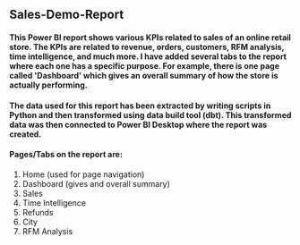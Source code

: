 ## Sales-Demo-Report
#### This Power BI report shows various KPIs related to sales of an online retail store. The KPIs are related to revenue, orders, customers, RFM analysis, time intelligence, and much more. I have added several tabs to the report where each one has a specific purpose. For example, there is one page called 'Dashboard' which gives an overall summary of how the store is actually performing. 

#### The data used for this report has been extracted by writing scripts in Python and then transformed using data build tool (dbt). This transformed data was then connected to Power BI Desktop where the report was created. 

#### Pages/Tabs on the report are:

1. Home (used for page navigation)
2. Dashboard (gives and overall summary)
3. Sales
4. Time Intelligence
5. Refunds
6. City
7. RFM Analysis




